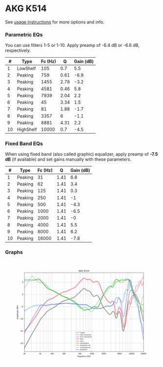 # AKG K514
See [usage instructions](https://github.com/jaakkopasanen/AutoEq#usage) for more options and info.

### Parametric EQs
You can use filters 1-5 or 1-10. Apply preamp of -6.4 dB or -6.6 dB, respectively.

|   # | Type      |   Fc (Hz) |    Q |   Gain (dB) |
|-----|-----------|-----------|------|-------------|
|   1 | LowShelf  |       105 | 0.7  |         5.5 |
|   2 | Peaking   |       759 | 0.61 |        -6.9 |
|   3 | Peaking   |      1455 | 2.78 |        -3.2 |
|   4 | Peaking   |      4581 | 0.46 |         5.8 |
|   5 | Peaking   |      7939 | 2.04 |         2.2 |
|   6 | Peaking   |        45 | 3.34 |         1.5 |
|   7 | Peaking   |        81 | 1.88 |        -1.7 |
|   8 | Peaking   |      3357 | 6    |        -1.1 |
|   9 | Peaking   |      8881 | 4.31 |         2.2 |
|  10 | HighShelf |     10000 | 0.7  |        -4.5 |

### Fixed Band EQs
When using fixed band (also called graphic) equalizer, apply preamp of **-7.5 dB** (if available) and set gains manually with these parameters.

|   # | Type    |   Fc (Hz) |    Q |   Gain (dB) |
|-----|---------|-----------|------|-------------|
|   1 | Peaking |        31 | 1.41 |         6.8 |
|   2 | Peaking |        62 | 1.41 |         3.4 |
|   3 | Peaking |       125 | 1.41 |         0.3 |
|   4 | Peaking |       250 | 1.41 |        -1   |
|   5 | Peaking |       500 | 1.41 |        -4.3 |
|   6 | Peaking |      1000 | 1.41 |        -6.5 |
|   7 | Peaking |      2000 | 1.41 |        -0   |
|   8 | Peaking |      4000 | 1.41 |         5.5 |
|   9 | Peaking |      8000 | 1.41 |         6.2 |
|  10 | Peaking |     16000 | 1.41 |        -7.8 |

### Graphs
![](./AKG%20K514.png)
